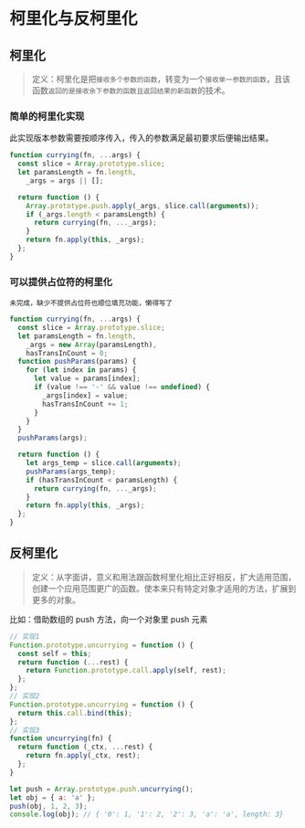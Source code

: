 # 柯里化与反柯里化

## 柯里化

> 定义：柯里化是把`接收多个参数的函数`，转变为一个`接收单一参数的函数`，且该函数`返回的是接收余下参数的函数且返回结果的新函数`的技术。

### 简单的柯里化实现

此实现版本参数需要按顺序传入，传入的参数满足最初要求后便输出结果。

```js
function currying(fn, ...args) {
  const slice = Array.prototype.slice;
  let paramsLength = fn.length,
    _args = args || [];

  return function () {
    Array.prototype.push.apply(_args, slice.call(arguments));
    if (_args.length < paramsLength) {
      return currying(fn, ..._args);
    }
    return fn.apply(this, _args);
  };
}
```

### 可以提供占位符的柯里化

`未完成，缺少不提供占位符也顺位填充功能，懒得写了`

```js
function currying(fn, ...args) {
  const slice = Array.prototype.slice;
  let paramsLength = fn.length,
    _args = new Array(paramsLength),
    hasTransInCount = 0;
  function pushParams(params) {
    for (let index in params) {
      let value = params[index];
      if (value !== '-' && value !== undefined) {
        _args[index] = value;
        hasTransInCount += 1;
      }
    }
  }
  pushParams(args);

  return function () {
    let args_temp = slice.call(arguments);
    pushParams(args_temp);
    if (hasTransInCount < paramsLength) {
      return currying(fn, ..._args);
    }
    return fn.apply(this, _args);
  };
}
```

## 反柯里化

> 定义：从字面讲，意义和用法跟函数柯里化相比正好相反，扩大适用范围，创建一个应用范围更广的函数。使本来只有特定对象才适用的方法，扩展到更多的对象。

比如：借助数组的 push 方法，向一个对象里 push 元素

```js
// 实现1
Function.prototype.uncurrying = function () {
  const self = this;
  return function (...rest) {
    return Function.prototype.call.apply(self, rest);
  };
};
// 实现2
Function.prototype.uncurrying = function () {
  return this.call.bind(this);
};
// 实现3
function uncurrying(fn) {
  return function (_ctx, ...rest) {
    return fn.apply(_ctx, rest);
  };
}

let push = Array.prototype.push.uncurrying();
let obj = { a: 'a' };
push(obj, 1, 2, 3);
console.log(obj); // { '0': 1, '1': 2, '2': 3, 'a': 'a', length: 3}
```

